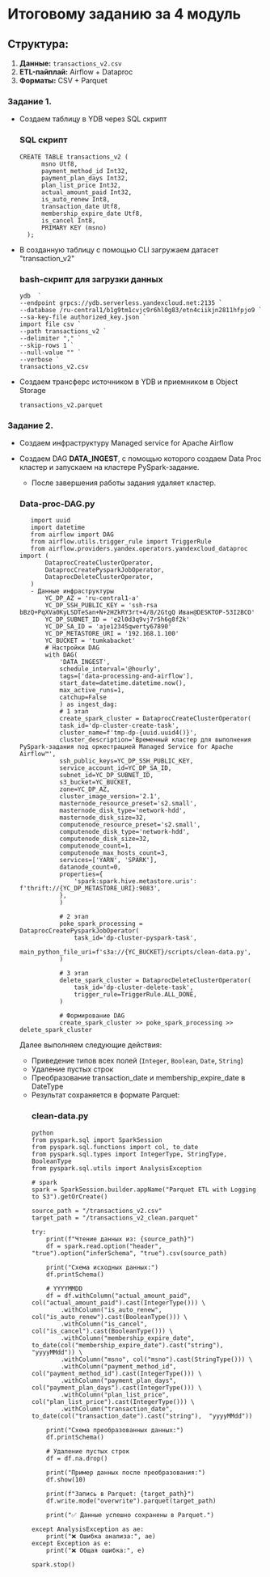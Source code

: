 
# Итоговому заданию за 4 модуль

## Структура:
1) **Данные:** `transactions_v2.csv`
2) **ETL-пайплай:** Airflow + Dataproc
3) **Форматы:** CSV + Parquet

### Задание 1.

- Создаем таблицу в YDB через SQL скрипт  
    ### SQL скрипт
    ```
    CREATE TABLE transactions_v2 (
          msno Utf8,
          payment_method_id Int32,
          payment_plan_days Int32,
          plan_list_price Int32,
          actual_amount_paid Int32,
          is_auto_renew Int8,
          transaction_date Utf8,
          membership_expire_date Utf8,
          is_cancel Int8,
          PRIMARY KEY (msno)
      );
    ```
- В созданную таблицу с помощью CLI загружаем датасет "transaction_v2"
    ### bash-скрипт для загрузки данных
    ```
    ydb  `
    --endpoint grpcs://ydb.serverless.yandexcloud.net:2135 `
    --database /ru-central1/b1g9tm1cvjc9r6hl0g83/etn4ciikjn2811hfpjo9 `
    --sa-key-file authorized_key.json `
    import file csv `
    --path transactions_v2 `
    --delimiter "," `
    --skip-rows 1 `
    --null-value "" `
    --verbose `
    transactions_v2.csv
    ```
- Создаем трансферс источником в YDB и приемником в Object Storage
  ```
  transactions_v2.parquet
  ``` 

### Задание 2.

- Создаем инфраструктуру Managed service for Apache Airflow
- Создаем DAG **DATA_INGEST**, с помощью которого cоздаем Data Proc кластер и запускаем на кластере PySpark-задание.
    - После завершения работы задания удаляет кластер.

	 ### Data-proc-DAG.py
	 ```
	 	import uuid
		import datetime
		from airflow import DAG
		from airflow.utils.trigger_rule import TriggerRule
		from airflow.providers.yandex.operators.yandexcloud_dataproc import (
    		DataprocCreateClusterOperator,
    		DataprocCreatePysparkJobOperator,
    		DataprocDeleteClusterOperator,
		)
		- Данные инфраструктуры
			YC_DP_AZ = 'ru-central1-a'
			YC_DP_SSH_PUBLIC_KEY = 'ssh-rsa bBzQ+PqXVa0KyLSDTeSan+N+2HZkRY3rt+4/8/2GtgQ Иван@DESKTOP-53I2BCO'
			YC_DP_SUBNET_ID = 'e2l0d3q9vj7r5h6g8f2k'
			YC_DP_SA_ID = 'aje12345qwerty67890'
			YC_DP_METASTORE_URI = '192.168.1.100'
			YC_BUCKET = 'tumkabacket' 
			# Настройки DAG
			with DAG(
				'DATA_INGEST',
				schedule_interval='@hourly',
				tags=['data-processing-and-airflow'],
				start_date=datetime.datetime.now(),
				max_active_runs=1,
				catchup=False
				) as ingest_dag:
				# 1 этап
				create_spark_cluster = DataprocCreateClusterOperator(
				task_id='dp-cluster-create-task',
				cluster_name=f'tmp-dp-{uuid.uuid4()}',
				cluster_description='Временный кластер для выполнения PySpark-задания под оркестрацией Managed Service for Apache Airflow™',
				ssh_public_keys=YC_DP_SSH_PUBLIC_KEY,
				service_account_id=YC_DP_SA_ID,
				subnet_id=YC_DP_SUBNET_ID,
				s3_bucket=YC_BUCKET,
				zone=YC_DP_AZ,
				cluster_image_version='2.1',
				masternode_resource_preset='s2.small', 
				masternode_disk_type='network-hdd',
				masternode_disk_size=32, 
				computenode_resource_preset='s2.small',  
				computenode_disk_type='network-hdd',
				computenode_disk_size=32,  
				computenode_count=1, 
				computenode_max_hosts_count=3, 
				services=['YARN', 'SPARK'],
				datanode_count=0,
				properties={
					'spark:spark.hive.metastore.uris': f'thrift://{YC_DP_METASTORE_URI}:9083',
				},
				)

				# 2 этап
				poke_spark_processing = DataprocCreatePysparkJobOperator(
					task_id='dp-cluster-pyspark-task',
					main_python_file_uri=f's3a://{YC_BUCKET}/scripts/clean-data.py',
				)

				# 3 этап
				delete_spark_cluster = DataprocDeleteClusterOperator(
					task_id='dp-cluster-delete-task',
					trigger_rule=TriggerRule.ALL_DONE,
				)

				# Формирование DAG
				create_spark_cluster >> poke_spark_processing >> delete_spark_cluster
	```
	Далее выполняем следующие действия:
	- Приведение типов всех полей (`Integer`, `Boolean`, `Date`, `String`)
	- Удаление пустых строк
	- Преобразование transaction_date и membership_expire_date в DateType
	- Результат сохраняется в формате Parquet:
		### clean-data.py
		```
		python
		from pyspark.sql import SparkSession
		from pyspark.sql.functions import col, to_date
		from pyspark.sql.types import IntegerType, StringType, BooleanType
		from pyspark.sql.utils import AnalysisException
			
		# spark
		spark = SparkSession.builder.appName("Parquet ETL with Logging to S3").getOrCreate()
			
		source_path = "/transactions_v2.csv"
		target_path = "/transactions_v2_clean.parquet"
		
		try:
			print(f"Чтение данных из: {source_path}")
			df = spark.read.option("header", "true").option("inferSchema", "true").csv(source_path)
		
			print("Схема исходных данных:")
			df.printSchema()
		
			# YYYYMMDD
			df = df.withColumn("actual_amount_paid", col("actual_amount_paid").cast(IntegerType())) \
				.withColumn("is_auto_renew", col("is_auto_renew").cast(BooleanType())) \
				.withColumn("is_cancel", col("is_cancel").cast(BooleanType())) \
				.withColumn("membership_expire_date", to_date(col("membership_expire_date").cast("string"), "yyyyMMdd")) \
				.withColumn("msno", col("msno").cast(StringType())) \
				.withColumn("payment_method_id", col("payment_method_id").cast(IntegerType())) \
				.withColumn("payment_plan_days", col("payment_plan_days").cast(IntegerType())) \
				.withColumn("plan_list_price", col("plan_list_price").cast(IntegerType())) \
				.withColumn("transaction_date", to_date(col("transaction_date").cast("string"),  "yyyyMMdd"))
		
			print("Схема преобразованных данных:")
			df.printSchema()
		
			# Удаление пустых строк
			df = df.na.drop()
		
			print("Пример данных после преобразования:")
			df.show(10)
		
			print(f"Запись в Parquet: {target_path}")
			df.write.mode("overwrite").parquet(target_path)
		
			print("✅ Данные успешно сохранены в Parquet.")

		except AnalysisException as ae:
			print("❌ Ошибка анализа:", ae)
		except Exception as e:
			print("❌ Общая ошибка:", e)
		
		spark.stop()
		```